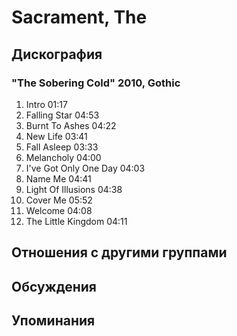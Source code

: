 # Sacrament, The



## Дискография

### "The Sobering Cold" 2010, Gothic

1. Intro	01:17	
2. Falling Star	04:53
3. Burnt To Ashes	04:22
4. New Life	03:41
5. Fall Asleep	03:33
6. Melancholy	04:00
7. I've Got Only One Day	04:03
8. Name Me	04:41
9. Light Of Illusions	04:38
10. Cover Me	05:52
11. Welcome	04:08
12. The Little Kingdom	04:11


## Отношения с другими группами


## Обсуждения


## Упоминания


